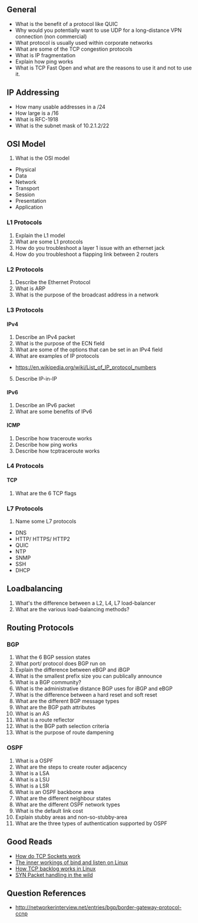## General
* What is the benefit of a protocol like QUIC
* Why would you potentially want to use UDP for a long-distance VPN connection (non commercial)
* What protocol is usually used within corporate networks
* What are some of the TCP congestion protocols
* What is IP fragmentation
* Explain how ping works
* What is TCP Fast Open and what are the reasons to use it and not to use it. 


## IP Addressing
* How many usable addresses in a /24
* How large is a /16
* What is RFC-1918 
* What is the subnet mask of 10.2.1.2/22

## OSI Model
1. What is the OSI model
  * Physical
  * Data
  * Network
  * Transport
  * Session
  * Presentation
  * Application

### L1 Protocols
1. Explain the L1 model
2. What are some L1 protocols
3. How do you troubleshoot a layer 1 issue with an ethernet jack
4. How do you troubleshoot a flapping link between 2 routers

### L2 Protocols
1. Describe the Ethernet Protocol
2. What is ARP
3. What is the purpose of the broadcast address in a network

### L3 Protocols
#### IPv4
1. Describe an IPv4 packet
2. What is the purpose of the ECN field
3. What are some of the options that can be set in an IPv4 field
4. What are examples of IP protocols
  * https://en.wikipedia.org/wiki/List_of_IP_protocol_numbers
5. Describe IP-in-IP 

#### IPv6
1. Describe an IPv6 packet
2. What are some benefits of IPv6

#### ICMP
1. Describe how traceroute works
2. Describe how ping works
3. Describe how tcptraceroute works

### L4 Protocols
#### TCP
1. What are the 6 TCP flags

### L7 Protocols
1. Name some L7 protocols
  * DNS
  * HTTP/ HTTPS/ HTTP2
  * QUIC
  * NTP
  * SNMP
  * SSH
  * DHCP

## Loadbalancing
1. What's the difference between a L2, L4, L7 load-balancer
2. What are the various load-balancing methods?

## Routing Protocols
### BGP
1. What the 6 BGP session states
2. What port/ protocol does BGP run on
3. Explain the difference between eBGP and iBGP
4. What is the smallest prefix size you can publically announce
5. What is a BGP community?
6. What is the administrative distance BGP uses for iBGP and eBGP
7. What is the difference between a hard reset and soft reset
8. What are the different BGP message types
9. What are the BGP path attributes
10. What is an AS
11. What is a route reflector
12. What is the BGP path selection criteria
13. What is the purpose of route dampening

### OSPF
1. What is a OSPF
2. What are the steps to create router adjacency
3. What is a LSA
4. What is a LSU
5. What is a LSR
6. What is an OSPF backbone area
7. What are the different neighbour states
8. What are the different OSPF network types
9. What is the default link cost
10. Explain stubby areas and non-so-stubby-area
11. What are the three types of authentication supported by OSPF

## Good Reads
* [How do TCP Sockets work](https://eklitzke.org/how-tcp-sockets-work)
* [The inner workings of bind and listen on Linux](https://ops.tips/blog/how-linux-tcp-introspection/)
* [How TCP backlog works in Linux](http://veithen.io/2014/01/01/how-tcp-backlog-works-in-linux.html)
* [SYN Packet handling in the wild](https://blog.cloudflare.com/syn-packet-handling-in-the-wild/)

## Question References
* http://networkerinterview.net/entries/bgp/border-gateway-protocol-ccnp

